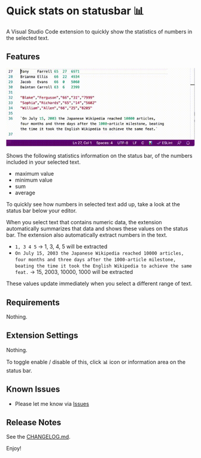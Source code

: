 # Quick stats on statusbar 📊

A Visual Studio Code extension to quickly show the statistics of numbers in the selected text.

## Features

![animation](https://github.com/hirohitokato/myAssets/raw/main/stats-on-statusbar/demo.gif)

Shows the following statistics information on the status bar, of the numbers included in your selected text.

* maximum value
* minimum value
* sum
* average

To quickly see how numbers in selected text add up, take a look at the status bar below your editor.

When you select text that contains numeric data, the extension automatically summarizes that data and shows these values on the status bar. The extension also automatically extract numbers in the text.

* `1, 3 4 5` → 1, 3, 4, 5 will be extracted
* `On July 15, 2003 the Japanese Wikipedia reached 10000 articles, four months and three days after the 1000-article milestone, beating the time it took the English Wikipedia to achieve the same feat.` → 15, 2003, 10000, 1000 will be extracted

These values update immediately when you select a different range of text.

## Requirements

Nothing.

## Extension Settings

Nothing.

To toggle enable / disable of this, click 📊 icon or information area on the status bar.

## Known Issues

* Please let me know via [Issues](https://github.com/hirohitokato/stats-on-statusbar/issues)

## Release Notes

See the [CHANGELOG.md](CHANGELOG.md).

Enjoy!
